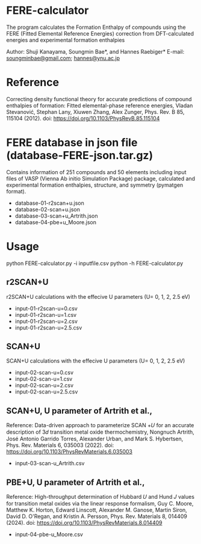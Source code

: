 # FERE-calculator
The program calculates the Formation Enthalpy of compounds using the FERE (Fitted Elemental Reference Energies) correction from DFT-calculated energies and experimental formation enthalpies

Author: Shuji Kanayama, Soungmin Bae*, and Hannes Raebiger*
E-mail: soungminbae@gmail.com; hannes@ynu.ac.jp

# Reference
Correcting density functional theory for accurate predictions of compound enthalpies of formation: Fitted elemental-phase reference energies, Vladan Stevanović, Stephan Lany, Xiuwen Zhang, Alex Zunger, Phys. Rev. B 85, 115104 (2012).
doi: https://doi.org/10.1103/PhysRevB.85.115104

# FERE database in json file (database-FERE-json.tar.gz)
Contains information of 251 compounds and 50 elements including input files of VASP (Vienna Ab initio Simulation Package) package, calculated and experimental formation enthalpies, structure, and symmetry (pymatgen format).
- database-01-r2scan+u.json
- database-02-scan+u.json
- database-03-scan+u_Artrith.json
- database-04-pbe+u_Moore.json

# Usage
python FERE-calculator.py -i inputfile.csv
python -h FERE-calculator.py

## r2SCAN+U
r2SCAN+U calculations with the effecive U parameters (U= 0, 1, 2, 2.5 eV)
- input-01-r2scan-u=0.csv
- input-01-r2scan-u=1.csv
- input-01-r2scan-u=2.csv
- input-01-r2scan-u=2.5.csv

## SCAN+U
SCAN+U calculations with the effecive U parameters (U= 0, 1, 2, 2.5 eV)
- input-02-scan-u=0.csv
- input-02-scan-u=1.csv
- input-02-scan-u=2.csv
- input-02-scan-u=2.5.csv

## SCAN+U, U parameter of Artrith et al.,
Reference: Data-driven approach to parameterize SCAN +𝑈 for an accurate description of 3⁢𝑑 transition metal oxide thermochemistry, Nongnuch Artrith, José Antonio Garrido Torres, Alexander Urban, and Mark S. Hybertsen, Phys. Rev. Materials 6, 035003 (2022).
doi: https://doi.org/10.1103/PhysRevMaterials.6.035003
- input-03-scan-u_Artrith.csv

## PBE+U, U parameter of Artrith et al.,
Reference: High-throughput determination of Hubbard 𝑈 and Hund 𝐽 values for transition metal oxides via the linear response formalism, Guy C. Moore, Matthew K. Horton, Edward Linscott, Alexander M. Ganose, Martin Siron, David D. O'Regan, and Kristin A. Persson, Phys. Rev. Materials 8, 014409 (2024).
doi: https://doi.org/10.1103/PhysRevMaterials.8.014409
- input-04-pbe-u_Moore.csv
